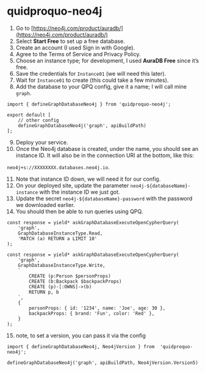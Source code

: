 # quidproquo-neo4j

1. Go to [https://neo4j.com/product/auradb/](https://neo4j.com/product/auradb/)
2. Select **Start Free** to set up a free database.
3. Create an account (I used Sign in with Google).
4. Agree to the Terms of Service and Privacy Policy.
5. Choose an instance type; for development, I used **AuraDB Free** since it’s free.
6. Save the credentials for `Instance01` (we will need this later).
7. Wait for `Instance01` to create (this could take a few minutes).
8. Add the database to your QPQ config, give it a name; I will call mine `graph`.

```
import { defineGraphDatabaseNeo4j } from 'quidproquo-neo4j';

export default [
    // other config
    defineGraphDatabaseNeo4j('graph', apiBuildPath)
];
```

9. Deploy your service.
10. Once the Neo4j database is created, under the name, you should see an instance ID. It will also be in the connection URI at the bottom, like this:

`neo4j+s://XXXXXXXX.databases.neo4j.io`.

11. Note that instance ID down, we will need it for our config.
12. On your deployed site, update the parameter `neo4j-${databaseName}-instance` with the instance ID we just got.
13. Update the secret `neo4j-${databaseName}-password` with the password we downloaded earlier.
14. You should then be able to run queries using QPQ.

```
const response = yield* askGraphDatabaseExecuteOpenCypherQuery(
    'graph',
    GraphDatabaseInstanceType.Read,
    'MATCH (a) RETURN a LIMIT 10'
);

const response = yield* askGraphDatabaseExecuteOpenCypherQuery(
    'graph',
    GraphDatabaseInstanceType.Write,
    `
        CREATE (p:Person $personProps)
        CREATE (b:Backpack $backpackProps)
        CREATE (p)-[:OWNS]->(b)
        RETURN p, b
    `,
    {
        personProps: { id: '1234', name: 'Joe', age: 30 },
        backpackProps: { brand: 'Fun', color: 'Red' },
    }
);
```

15. note, to set a version, you can pass it via the config

```
import { defineGraphDatabaseNeo4j, Neo4jVersion } from  'quidproquo-neo4j';

defineGraphDatabaseNeo4j('graph', apiBuildPath, Neo4jVersion.Version5)
```
